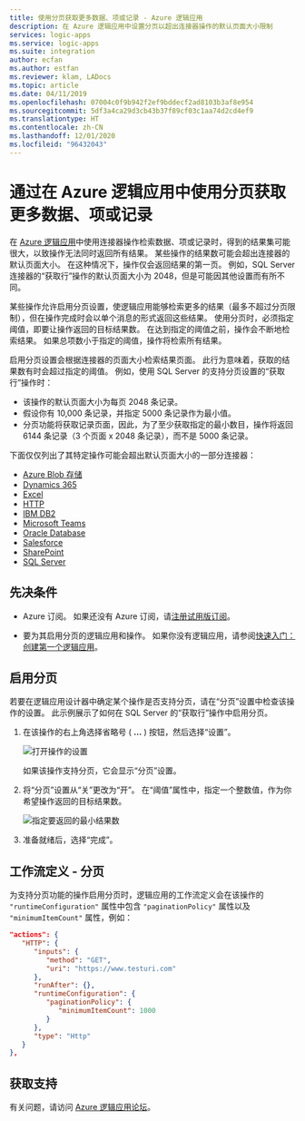 ```yaml
---
title: 使用分页获取更多数据、项或记录 - Azure 逻辑应用
description: 在 Azure 逻辑应用中设置分页以超出连接器操作的默认页面大小限制
services: logic-apps
ms.service: logic-apps
ms.suite: integration
author: ecfan
ms.author: estfan
ms.reviewer: klam, LADocs
ms.topic: article
ms.date: 04/11/2019
ms.openlocfilehash: 07004c0f9b942f2ef9bddecf2ad8103b3af8e954
ms.sourcegitcommit: 5df3a4ca29d3cb43b37f89cf03c1aa74d2cd4ef9
ms.translationtype: HT
ms.contentlocale: zh-CN
ms.lasthandoff: 12/01/2020
ms.locfileid: "96432043"
---
```

# <a name="get-more-data-items-or-records-by-using-pagination-in-azure-logic-apps"></a>通过在 Azure 逻辑应用中使用分页获取更多数据、项或记录

在 [Azure 逻辑应用](../logic-apps/logic-apps-overview.md)中使用连接器操作检索数据、项或记录时，得到的结果集可能很大，以致操作无法同时返回所有结果。 某些操作的结果数可能会超出连接器的默认页面大小。 在这种情况下，操作仅会返回结果的第一页。 例如，SQL Server 连接器的“获取行”操作的默认页面大小为 2048，但是可能因其他设置而有所不同。

某些操作允许启用分页设置，使逻辑应用能够检索更多的结果（最多不超过分页限制），但在操作完成时会以单个消息的形式返回这些结果。 使用分页时，必须指定阈值，即要让操作返回的目标结果数。 在达到指定的阈值之前，操作会不断地检索结果。 如果总项数小于指定的阈值，操作将检索所有结果。

启用分页设置会根据连接器的页面大小检索结果页面。 此行为意味着，获取的结果数有时会超过指定的阈值。 例如，使用 SQL Server 的支持分页设置的“获取行”操作时：

* 该操作的默认页面大小为每页 2048 条记录。
* 假设你有 10,000 条记录，并指定 5000 条记录作为最小值。
* 分页功能将获取记录页面，因此，为了至少获取指定的最小数目，操作将返回 6144 条记录（3 个页面 x 2048 条记录），而不是 5000 条记录。

下面仅仅列出了其特定操作可能会超出默认页面大小的一部分连接器：

* [Azure Blob 存储](https://docs.microsoft.com/connectors/azureblob/)
* [Dynamics 365](https://docs.microsoft.com/connectors/dynamicscrmonline/)
* [Excel](https://docs.microsoft.com/connectors/excel/)
* [HTTP](https://docs.microsoft.com/azure/connectors/connectors-native-http)
* [IBM DB2](https://docs.microsoft.com/connectors/db2/)
* [Microsoft Teams](https://docs.microsoft.com/connectors/teams/)
* [Oracle Database](https://docs.microsoft.com/connectors/oracle/)
* [Salesforce](https://docs.microsoft.com/connectors/salesforce/)
* [SharePoint](https://docs.microsoft.com/connectors/sharepointonline/)
* [SQL Server](https://docs.microsoft.com/connectors/sql/)

## <a name="prerequisites"></a>先决条件

* Azure 订阅。 如果还没有 Azure 订阅，请[注册试用版订阅](https://www.microsoft.com/china/azure/index.html?fromtype=cn)。

* 要为其启用分页的逻辑应用和操作。 如果你没有逻辑应用，请参阅[快速入门：创建第一个逻辑应用](../logic-apps/quickstart-create-first-logic-app-workflow.md)。

## <a name="turn-on-pagination"></a>启用分页

若要在逻辑应用设计器中确定某个操作是否支持分页，请在“分页”设置中检查该操作的设置。 此示例展示了如何在 SQL Server 的“获取行”操作中启用分页。

1. 在该操作的右上角选择省略号 ( **...** ) 按钮，然后选择“设置”。

   ![打开操作的设置](./media/logic-apps-exceed-default-page-size-with-pagination/sql-action-settings.png)

   如果该操作支持分页，它会显示“分页”设置。

1. 将“分页”设置从“关”更改为“开”。   在“阈值”属性中，指定一个整数值，作为你希望操作返回的目标结果数。

   ![指定要返回的最小结果数](./media/logic-apps-exceed-default-page-size-with-pagination/sql-action-settings-pagination.png)

1. 准备就绪后，选择“完成”。

## <a name="workflow-definition---pagination"></a>工作流定义 - 分页

为支持分页功能的操作启用分页时，逻辑应用的工作流定义会在该操作的 `"runtimeConfiguration"` 属性中包含 `"paginationPolicy"` 属性以及 `"minimumItemCount"` 属性，例如：

```json
"actions": {
   "HTTP": {
      "inputs": {
         "method": "GET",
         "uri": "https://www.testuri.com"
      },
      "runAfter": {},
      "runtimeConfiguration": {
         "paginationPolicy": {
            "minimumItemCount": 1000
         }
      },
      "type": "Http"
   }
},
```

## <a name="get-support"></a>获取支持

有关问题，请访问 [Azure 逻辑应用论坛](https://social.msdn.microsoft.com/Forums/en-US/home?forum=azurelogicapps)。
